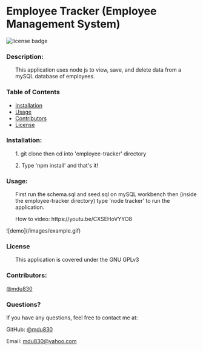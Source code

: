 
# Employee Tracker (Employee Management System)

![license badge](https://img.shields.io/github/license/mdu830/employee-tracker?color=green)

### Description: 

<ul>
    This application uses node js to view, save, and delete data from a mySQL database of employees.
</ul>

### Table of Contents
* [Installation](#installation)
* [Usage](#usage)
* [Contributors](#contributors)
* [License](#License)
    
### Installation:
<ul>
    1. git clone then cd into 'employee-tracker' directory
</ul>
<ul>
    2. Type 'npm install' and that's it!
</ul>

### Usage:
<ul>
    First run the schema.sql and seed.sql on mySQL workbench then (inside the employee-tracker directory) type 'node tracker' to run the application.
</ul>
<ul>
    How to video: https://youtu.be/CXSEHoVYYO8
</ul>
![demo](/images/example.gif)

### License
<ul>
    This application is covered under the GNU GPLv3
</ul>

### Contributors:

[@mdu830](https://api.github.com/users/mdu830)

### Questions?

If you have any questions, feel free to contact me at:

GitHub: [@mdu830](https://api.github.com/users/mdu830)

Email: mdu830@yahoo.com

